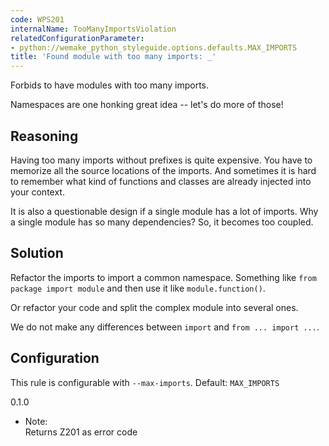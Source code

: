```yaml
---
code: WPS201
internalName: TooManyImportsViolation
relatedConfigurationParameter:
- python://wemake_python_styleguide.options.defaults.MAX_IMPORTS
title: 'Found module with too many imports: _'
---
```


Forbids to have modules with too many imports.

Namespaces are one honking great idea -- let's do more of those\!

## Reasoning
Having too many imports without prefixes is quite expensive. You
have to memorize all the source locations of the imports. And
sometimes it is hard to remember what kind of functions and classes
are already injected into your context.

It is also a questionable design if a single module has a lot of
imports. Why a single module has so many dependencies? So, it
becomes too coupled.

## Solution
Refactor the imports to import a common namespace. Something like
`from package import module` and then use it like
`module.function()`.

Or refactor your code and split the complex module into several
ones.

We do not make any differences between `import` and `from ... import
...`.

## Configuration
This rule is configurable with `--max-imports`. Default:
`MAX_IMPORTS`

<div class="versionadded">

0.1.0

</div>

  - Note:  
    Returns Z201 as error code